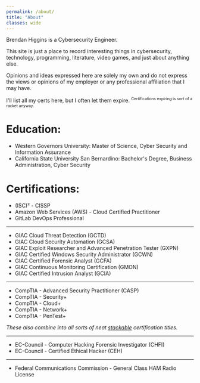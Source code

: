 ```yaml
---
permalink: /about/
title: "About"
classes: wide
---
```

Brendan Higgins is a Cybersecurity Engineer.

This site is just a place to record interesting things in cybersecurity, technology, programming, literature, video games, and just about anything else.

Opinions and ideas expressed here are solely my own and do not express the views or opinions of my employer or any professional affiliation that I may have.

I'll list all my certs here, but I often let them expire.  <sup style="font-size:.75em;">Certifications expiring is sort of a racket anyway.<sup>

# Education:
* Western Governors University: Master of Science, Cyber Security and Information Assurance
* California State University San Bernardino: Bachelor's Degree, Business Administration, Cyber Security

# Certifications:
* (ISC)² - CISSP
* Amazon Web Services (AWS) - Cloud Certified Practitioner 
* GitLab DevOps Professional
<hr>

* GIAC Cloud Threat Detection (GCTD)
* GIAC Cloud Security Automation (GCSA)
* GIAC Exploit Researcher and Advanced Penetration Tester (GXPN)
* GIAC Certified Windows Security Administrator (GCWN) 
* GIAC Certified Forensic Analyst (GCFA) 
* GIAC Continuous Monitoring Certification (GMON)
* GIAC Certified Intrusion Analyst (GCIA)

<hr>

* CompTIA - Advanced Security Practitioner (CASP)
* CompTIA - Security+
* CompTIA - Cloud+
* CompTIA - Network+
* CompTIA - PenTest+

<i>These also combine into all sorts of neat <a href="https://www.comptia.org/certifications/which-certification/stackable-certifications" target="_blank">stackable</a> certification titles.</i>

<hr>

* EC-Council - Computer Hacking Forensic Investigator (CHFI) 
* EC-Council - Certified Ethical Hacker (CEH) 

<hr>

* Federal Communications Commission - General Class HAM Radio License
